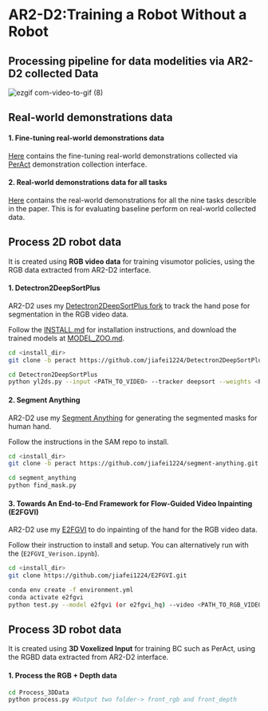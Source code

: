 # AR2-D2:Training a Robot Without a Robot

## Processing pipeline for data modelities via AR2-D2 collected Data

![ezgif com-video-to-gif (8)](https://github.com/jiafei1224/AR2-D2_Utils/assets/51585075/a3d72d1f-460e-4a2e-a679-522c14054e31)

## Real-world demonstrations data

#### 1. Fine-tuning real-world demonstrations data
[Here](https://drive.google.com/drive/folders/1t2bC_YwfIEP5GwpbV0-G6WXuTrtzJjwG?usp=sharing) contains the fine-tuning real-world demonstrations collected via [PerAct](https://peract.github.io/) demonstration collection interface.

#### 2. Real-world demonstrations data for all tasks
[Here](https://drive.google.com/drive/folders/1a1_kX2KR5jehT2j1J-Lb-k_GuhOtPWg7?usp=sharing) contains the real-world demonstrations for all the nine tasks describle in the paper. This is for evaluating baseline perform on real-world collected data.

## Process 2D robot data
It is created using **RGB video data** for training visumotor policies, using the RGB data extracted from AR2-D2 interface.

#### 1. Detectron2DeepSortPlus

AR2-D2 uses my [Detectron2DeepSortPlus fork](https://github.com/jiafei1224/Detectron2DeepSortPlus/tree/master) to track the hand pose for segmentation in the RGB video data. 

Follow the [INSTALL.md](https://github.com/jiafei1224/Detectron2DeepSortPlus/blob/master/readme/INSTALL.md) for installation instructions, and download the trained models at [MODEL_ZOO.md](https://github.com/jiafei1224/Detectron2DeepSortPlus/blob/master/readme/MODEL_ZOO.md).
```bash
cd <install_dir>
git clone -b peract https://github.com/jiafei1224/Detectron2DeepSortPlus.git 

cd Detectron2DeepSortPlus
python yl2ds.py --input <PATH_TO_VIDEO> --tracker deepsort --weights <PATH_TO_WEIGHS> --out_vid <PATH_TO_OUTPUT_VIDEO> --device 'cuda:0'
```


#### 2. Segment Anything
AR2-D2 use my [Segment Anything](https://github.com/jiafei1224/segment-anything) for generating the segmented masks for human hand.

Follow the instructions in the SAM repo to install.
```bash
cd <install_dir>
git clone -b peract https://github.com/jiafei1224/segment-anything.git

cd segment_anything
python find_mask.py
```

#### 3. Towards An End-to-End Framework for Flow-Guided Video Inpainting (E2FGVI)
AR2-D2 use my [E2FGVI](https://github.com/jiafei1224/E2FGVI) to do inpainting of the hand for the RGB video data.

Follow their instruction to install and setup. You can alternatively run with the (`E2FGVI_Verison.ipynb`).

```bash
cd <install_dir>
git clone https://github.com/jiafei1224/E2FGVI.git

conda env create -f environment.yml
conda activate e2fgvi
python test.py --model e2fgvi (or e2fgvi_hq) --video <PATH_TO_RGB_VIDEO> --mask <PATH_TO_GENERATED_MASK> --ckpt release_model/E2FGVI-CVPR22.pth (or release_model/E2FGVI-HQ-CVPR22.pth)

```

## Process 3D robot data
It is created using **3D Voxelized Input** for training BC such as PerAct, using the RGBD data extracted from AR2-D2 interface.

#### 1. Process the RGB + Depth data

```bash
cd Process_3DData
python process.py #Output two folder-> front_rgb and front_depth
```

